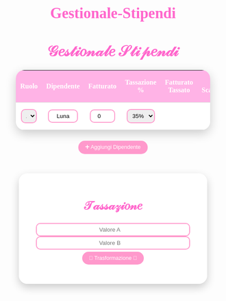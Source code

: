# Gestionale-Stipendi
<!DOCTYPE html>
<html lang="it">
<head>
  <meta charset="UTF-8">
  <title>Gestionale Stipendi</title>
  <style>
    body {
      font-family: 'Comic Sans MS', cursive;
      background: url('https://wallpapers.com/images/featured-full/estetica-sailor-moon-3z3wzc7rf9fipos2.jpg') no-repeat center center fixed;
      background-size: cover;
      text-align: center;
      padding: 20px;
      color: #333;
    }
    h1 {
      font-family: "Brush Script MT", cursive;
      font-size: 2.5em;
      color: #ff66cc;
      text-shadow: 2px 2px #fff;
    }
    h2 {
      font-family: "Brush Script MT", cursive;
      font-size: 2em;
      color: #ff66cc;
      text-shadow: 1px 1px #fff;
    }
    table {
      width: 90%;
      margin: 20px auto;
      border-collapse: collapse;
      background: rgba(255, 255, 255, 0.9);
      border-radius: 20px;
      overflow: hidden;
      box-shadow: 0 8px 25px rgba(0,0,0,0.2);
    }
    th, td {
      padding: 10px;
      text-align: center;
      border-bottom: 1px solid #ddd;
    }
    th {
      background: #ffb3e6;
      color: #fff;
    }
    tr:hover {
      background: #ffe6f7;
    }
    input, select {
      width: 90%;
      padding: 6px;
      border: 2px solid #ff99cc;
      border-radius: 10px;
      text-align: center;
    }
    button {
      background: #ff99cc;
      color: white;
      border: none;
      padding: 8px 16px;
      border-radius: 15px;
      font-size: 0.9em;
      cursor: pointer;
      margin: 5px;
      transition: 0.2s;
    }
    button:hover {
      background: #ff66b2;
      transform: scale(1.05);
    }
    .card {
      background: rgba(255, 255, 255, 0.95);
      border-radius: 20px;
      box-shadow: 0 8px 20px rgba(0,0,0,0.2);
      padding: 20px;
      max-width: 400px;
      margin: 40px auto;
    }
    .result {
      margin-top: 20px;
      font-size: 1.1em;
      font-weight: bold;
    }
  </style>
</head>
<body>
  <h1>𝒢𝑒𝓈𝓉𝒾𝑜𝓃𝒶𝓁𝑒 𝒮𝓉𝒾𝓅𝑒𝓃𝒹𝒾</h1>

  <table id="stipendiTable">
    <thead>
      <tr>
        <th>Ruolo</th>
        <th>Dipendente</th>
        <th>Fatturato</th>
        <th>Tassazione %</th>
        <th>Fatturato Tassato</th>
        <th>% Scaglione</th>
        <th>Ore</th>
        <th>Bonus</th>
        <th>Totale</th>
        <th>Totale + Bonus</th>
        <th>❌</th>
      </tr>
    </thead>
    <tbody>
      <tr>
        <td>
          <select onchange="calcolaRiga(this)">
            <option value="Referente Operativo">Referente Operativo</option>
            <option value="Responsabile">Responsabile</option>
            <option value="Vice Resp">Vice Resp</option>
            <option value="Agente Sr">Agente Sr</option>
            <option value="Agente" selected>Agente</option>
            <option value="Tirocinante">Tirocinante</option>
          </select>
        </td>
        <td><input type="text" value="Luna"></td>
        <td><input type="number" value="0" onchange="calcolaRiga(this)"></td>
        <td>
          <select onchange="calcolaRiga(this)">
            <option value="0">0%</option>
            <option value="0.05">5%</option>
            <option value="0.15">15%</option>
            <option value="0.25">25%</option>
            <option value="0.35" selected>35%</option>
            <option value="0.45">45%</option>
            <option value="0.55">55%</option>
            <option value="0.60">60%</option>
            <option value="0.65">65%</option>
          </select>
        </td>
        <td></td>
        <td></td>
        <td><input type="number" value="0" onchange="calcolaRiga(this)"></td>
        <td>
          <select onchange="calcolaRiga(this)">
            <option value="">—</option>
            <option value="Fatturato">Fatturato</option>
            <option value="Ore">Ore</option>
          </select>
        </td>
        <td></td>
        <td></td>
        <td><button onclick="rimuoviRiga(this)">❌</button></td>
      </tr>
    </tbody>
  </table>

  <button onclick="aggiungiRiga()">➕ Aggiungi Dipendente</button>

  <!-- Calcolatore magico -->
  <div class="card">
    <h2>𝒯𝒶𝓈𝓈𝒶𝓏𝒾𝑜𝓃𝑒</h2>
    <input type="number" id="val1" placeholder="Valore A">
    <input type="number" id="val2" placeholder="Valore B">
    <br>
    <button onclick="calcolaScaglione()">🌟 Trasformazione 🌟</button>
    <div class="result" id="risultato"></div>
  </div>

  <script>
    function calcolaRiga(elem) {
      const row = elem.closest("tr");
      const fatturato = parseFloat(row.cells[2].children[0].value) || 0;
      const tassazione = parseFloat(row.cells[3].children[0].value) || 0;

      const fatturatoTassato = fatturato * (1 - tassazione);
      row.cells[4].innerText = "€" + fatturatoTassato.toFixed(2);

      // scaglioni %
      let perc = 0;
      if (fatturatoTassato > 2000 && fatturatoTassato <= 10000) perc = 0.025;
      else if (fatturatoTassato <= 20000) perc = 0.05;
      else if (fatturatoTassato <= 30000) perc = 0.075;
      else if (fatturatoTassato > 30000) perc = 0.1;
      row.cells[5].innerText = (perc*100).toFixed(1) + "%";

      const ore = parseInt(row.cells[6].children[0].value) || 0;
      const bonusText = row.cells[7].children[0].value || "";

      // base per ruolo
      const ruolo = row.cells[0].children[0].value;
      let base = 0;
      if (ruolo === "Referente Operativo") base = 4000;
      else if (ruolo === "Responsabile") base = 3000;
      else if (ruolo === "Vice Resp") base = 2500;
      else if (ruolo === "Agente Sr") base = 2000;
      else if (ruolo === "Agente") base = 1750;
      else if (ruolo === "Tirocinante") base = 1500;

      // totale senza bonus
      let totale = base + (fatturatoTassato * perc);
      row.cells[8].innerText = "€" + totale.toFixed(2);

      // extra
      let extra = 0;
      if (ore > 6) extra += Math.floor((ore - 6) / 3) * 10;
      if (bonusText === "Fatturato") extra += 100;
      if (bonusText === "Ore") extra += 100;

      row.cells[9].innerText = "€" + (totale + extra).toFixed(2);
    }

    function aggiungiRiga() {
      const table = document.getElementById("stipendiTable").querySelector("tbody");
      const newRow = table.rows[0].cloneNode(true);
      newRow.querySelectorAll("input").forEach(inp => inp.value = "");
      newRow.querySelectorAll("select").forEach(sel => sel.selectedIndex = 0);
      for (let i = 4; i <= 9; i++) newRow.cells[i].innerText = "";
      table.appendChild(newRow);
    }

    function rimuoviRiga(btn) {
      const row = btn.closest("tr");
      const table = document.getElementById("stipendiTable").querySelector("tbody");
      if (table.rows.length > 1) row.remove();
      else alert("Non puoi eliminare tutte le righe!");
    }

    function calcolaScaglione() {
      const v1 = parseFloat(document.getElementById("val1").value) || 0;
      const v2 = parseFloat(document.getElementById("val2").value) || 0;
      const somma = v1 + v2;

      let aliquota = 0;
      if (somma <= 25000) aliquota = 0;
      else if (somma <= 75000) aliquota = 0.05;
      else if (somma <= 125000) aliquota = 0.15;
      else if (somma <= 200000) aliquota = 0.25;
      else if (somma <= 350000) aliquota = 0.35;
      else if (somma <= 500000) aliquota = 0.45;
      else if (somma <= 750000) aliquota = 0.55;
      else if (somma <= 1000000) aliquota = 0.60;
      else aliquota = 0.65;

      const tasse = somma * aliquota;

      document.getElementById("risultato").innerHTML = `
        🌟 Somma: €${somma.toLocaleString()} <br>
        🌟 Aliquota: ${(aliquota*100).toFixed(0)}% <br>
        🌟 Totale Tassa: €${tasse.toLocaleString()}
      `;
    }
  </script>
</body>
</html>
